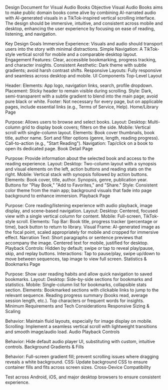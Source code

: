 Design Document for Visual Audio Books
Objective
Visual Audio Books aims to make public domain books come alive by combining AI-narrated audio with AI-generated visuals in a TikTok-inspired vertical scrolling interface. The design should be immersive, intuitive, and consistent across mobile and desktop, enhancing the user experience by focusing on ease of reading, listening, and navigation.

Key Design Goals
Immersive Experience: Visuals and audio should transport users into the story with minimal distractions.
Simple Navigation: A TikTok-style vertical scroll for mobile and a comparable desktop layout.
Engagement Features: Clear, accessible bookmarking, progress tracking, and character insights.
Consistent Aesthetic: Dark theme with subtle gradients; avoid harsh contrast shifts.
Responsive Layouts: Fully responsive and seamless across desktop and mobile.
UI Components
Top-Level Layout

Header:
Elements: App logo, navigation links, search, profile dropdown.
Placement: Sticky header to remain visible during scrolling.
Style: Dark, semi-transparent with a subtle gradient to blend into the main page; avoid pure black or white.
Footer: Not necessary for every page, but on applicable pages, include essential links (e.g., Terms of Service, Help).
Home/Library Page

Purpose: Allows users to browse and select books.
Layout:
Desktop: Multi-column grid to display book covers; filters on the side.
Mobile: Vertical scroll with single-column layout.
Elements:
Book cover thumbnails, book title, author name.
Sort and filter options (genre, length, reading progress).
Call-to-action (e.g., "Start Reading").
Navigation: Tap/click on a book to open its dedicated page.
Book Detail Page

Purpose: Provide information about the selected book and access to the reading experience.
Layout:
Desktop: Two-column layout with a synopsis and visual elements on the left, action buttons and reading stats on the right.
Mobile: Vertical stack with synopsis followed by action buttons.
Elements:
Book cover, title, author.
Synopsis, genre, publication year.
Buttons for "Play Book," "Add to Favorites," and "Share."
Style: Consistent color theme from the main app; background visuals that fade into page background to enhance immersion.
Playback Page

Purpose: Core reading/listening experience with audio playback, image display, and scene-based navigation.
Layout:
Desktop: Centered, focused view with a single vertical column for content.
Mobile: Full-screen, TikTok-style scroll.
Elements:
Top Bar: Book title, progress tracker (percentage or time), back button to return to library.
Visual Frame: AI-generated image as the focal point, scaled appropriately for mobile and cropped for immersive effect.
Narration Text: Short paragraphs or sentence previews that accompany the image. Centered text for mobile, justified for desktop.
Playback Controls: Hidden by default; swipe or tap to reveal play/pause, skip, and replay buttons.
Interactions: Tap to pause/play, swipe up/down to move between sequences, tap image to view full screen.
Statistics & Bookmarks Page

Purpose: Show user reading habits and allow quick navigation to saved bookmarks.
Layout:
Desktop: Side-by-side sections for bookmarks and statistics.
Mobile: Single-column list for bookmarks, collapsible stats section.
Elements:
Bookmarked sections with clickable links to jump to the relevant sequence.
Reading progress summary (books read, average session length, etc.).
Top characters or frequent words for insights.
Minimum Requirements and Tech Considerations
Responsive Sizing & Scaling

Behavior: Maintain fluid layouts, especially for image display on mobile.
Scrolling: Implement a seamless vertical scroll with lightweight transitions and smooth image/audio load.
Audio Playback Controls

Behavior: Hide default audio player UI, substituting with custom, intuitive controls.
Background Gradients & Fills

Behavior: Full-screen gradient fill; prevent scrolling issues where dragging reveals a white background.
CSS: Update background CSS to ensure container fills and fits across screen sizes.
Cross-Device Compatibility

Test across Android, iOS, and major desktop browsers to ensure consistent experience.